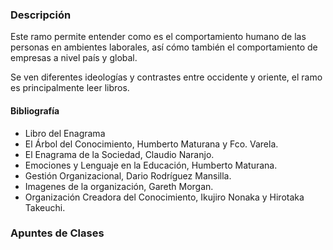 ### Descripción

Este ramo permite entender como es el comportamiento humano de las personas en 
ambientes laborales, así cómo también el comportamiento de empresas a nivel 
país y global.

Se ven diferentes ideologías y contrastes entre occidente y oriente, el ramo 
es principalmente leer libros.

#### Bibliografía

 * Libro del Enagrama
 * El Árbol del Conocimiento, Humberto Maturana y Fco. Varela.
 * El Enagrama de la Sociedad, Claudio Naranjo.
 * Emociones y Lenguaje en la Educación, Humberto Maturana.
 * Gestión Organizacional, Dario Rodríguez Mansilla.
 * Imagenes de la organización, Gareth Morgan.
 * Organización Creadora del Conocimiento, Ikujiro Nonaka y Hirotaka Takeuchi.

### Apuntes de Clases

